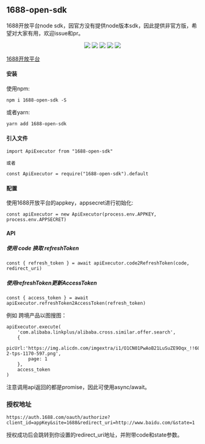 ## 1688-open-sdk

1688开放平台node sdk，因官方没有提供node版本sdk，因此提供非官方版，希望对大家有用，欢迎issue和pr。

<p align="center">
     <a href="https://travis-ci.org/wangjue666/1688-open-sdk"><img src="https://travis-ci.org/wangjue666/1688-open-sdk.svg?branch=master" /></a>
     <a href="https://codecov.io/gh/wangjue666/1688-open-sdk"><img src="https://codecov.io/gh/wangjue666/1688-open-sdk/branch/master/graph/badge.svg" /></a>
    <a href="https://npmcharts.com/compare/1688-open-sdk?minimal=true" rel="nofollow"><img src="https://img.shields.io/npm/dm/1688-open-sdk.svg" style="max-width:100%;"></a>
    <a href="https://www.npmjs.com/package/1688-open-sdk" rel="nofollow"><img src="https://img.shields.io/npm/v/1688-open-sdk.svg" style="max-width:100%;"></a>
    <a href="https://www.npmjs.com/package/1688-open-sdk" rel="nofollow"><img src="https://img.shields.io/npm/l/1688-open-sdk.svg?style=flat" style="max-width:100%;"></a>
</p>

[1688开放平台](https://open.1688.com/)

#### 安装

使用npm:

```
npm i 1688-open-sdk -S
```

或者yarn:

```
yarn add 1688-open-sdk
```

#### 引入文件

```
import ApiExecutor from "1688-open-sdk"

或者

const ApiExecutor = require("1688-open-sdk").default
```

#### 配置

使用1688开放平台的appkey，appsecret进行初始化:

```
const apiExecutor = new ApiExecutor(process.env.APPKEY, process.env.APPSECRET)
```

#### API

##### 使用 code 换取 refreshToken

```
const { refresh_token } = await apiExecutor.code2RefreshToken(code, redirect_uri)
```

##### 使用refreshToken更新AccessToken

```
const { access_token } = await apiExecutor.refreshToken2AccessToken(refresh_token)
```

例如 跨境产品以图搜图：

```
apiExecutor.execute(
    'com.alibaba.linkplus/alibaba.cross.similar.offer.search',
    {
        picUrl:'https://img.alicdn.com/imgextra/i1/O1CN01PwAoB21LuSuZE9Oqx_!!6000000001359-2-tps-1170-597.png',
        page: 1
    },
    access_token
)
```

注意调用api返回的都是promise，因此可使用async/await。

### 授权地址

```
https://auth.1688.com/oauth/authorize?client_id=appKey&site=1688&redirect_uri=http://www.baidu.com/&state=1
```

授权成功后会跳转到你设置的redirect_uri地址，并附带code和state参数。
